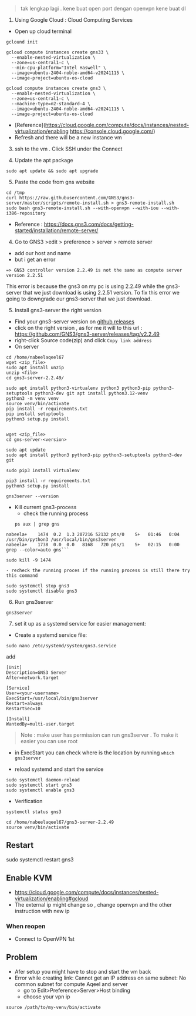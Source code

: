 
> tak lengkap lagi . kene buat open port dengan openvpn kene buat dl
1. Using Google Cloud : Cloud Computing Services

- Open up cloud terminal 
```
gclound init
```

```
gcloud compute instances create gns33 \
  --enable-nested-virtualization \
  --zone=us-central1-c \
  --min-cpu-platform="Intel Haswell" \
  --image=ubuntu-2404-noble-amd64-v20241115 \
  --image-project=ubuntu-os-cloud

```

```
gcloud compute instances create gns3 \
  --enable-nested-virtualization \
  --zone=us-central1-c \
  --machine-type=n2-standard-4 \
  --image=ubuntu-2404-noble-amd64-v20241115 \
  --image-project=ubuntu-os-cloud
```
- [Reference](https://cloud.google.com/compute/docs/instances/nested-virtualization/enabling https://console.cloud.google.com/)
- Refresh and there will be a new instance vm 

3. ssh to the vm . Click SSH under the Connect 

4. Update the apt package
```
sudo apt update && sudo apt upgrade
```

5. Paste the code from gns website
```
cd /tmp
curl https://raw.githubusercontent.com/GNS3/gns3-server/master/scripts/remote-install.sh > gns3-remote-install.sh
sudo bash gns3-remote-install.sh --with-openvpn --with-iou --with-i386-repository
```

- Reference : https://docs.gns3.com/docs/getting-started/installation/remote-server/

4. Go to GNS3 >edit > preference >  server > remote server 
- add our host and name
- but i get an error
```
=> GNS3 controller version 2.2.49 is not the same as compute server version 2.2.51
```
This error is because the gns3 on my pc is using 2.2.49 while the gns3-server that we just download is using 2.2.51 version. To fix this error we going to downgrade our gns3-server that we just download.

5. Install gns3-server the right version

- Find your gns3-server version on [github releases](https://github.com/GNS3/gns3-server/releases)
- click on the right version , as for me it will to this url : https://github.com/GNS3/gns3-server/releases/tag/v2.2.49
- right-click Source code(zip) and click `Copy link address`
- On server 
```
cd /home/nabeelaqeel67
wget <zip_file>
sudo apt install unzip
unzip <file>
cd gns3-server-2.2.49/

sudo apt install python3-virtualenv python3 python3-pip python3-setuptools python3-dev git apt install python3.12-venv
python3 -m venv venv
source venv/bin/activate
pip install -r requirements.txt
pip install setuptools
python3 setup.py install


```

```
wget <zip_file>
cd gns-server-<version>

sudo apt update
sudo apt install python3 python3-pip python3-setuptools python3-dev git

sudo pip3 install virtualenv

pip3 install -r requirements.txt
python3 setup.py install

gns3server --version
```

- Kill current gns3-process
	- check the running process
	```
	ps aux | grep gns
	```
	
```console
nabeela+    1474  0.2  1.3 207216 52132 pts/0    S+   01:46   0:04 /usr/bin/python3 /usr/local/bin/gns3server
nabeela+    1738  0.0  0.0   8168   720 pts/1    S+   02:15   0:00 grep --color=auto gns```
```

```
sudo kill -9 1474 
```
	- recheck the running proces if the running process is still there try this command

```
sudo systemctl stop gns3
sudo systemctl disable gns3
```

6. Run gns3server
```
gns3server
```

7. set it up as a systemd service for easier management:
- Create a systemd service file:
```
sudo nano /etc/systemd/system/gns3.service
```

add 
```
[Unit]
Description=GNS3 Server
After=network.target

[Service]
User=<your-username>
ExecStart=/usr/local/bin/gns3server
Restart=always
RestartSec=10

[Install]
WantedBy=multi-user.target
```
> Note : make user has permission can run gns3server . To make it easier you can use root

- in ExecStart you can check where is the location by running `which gns3server`


- reload systemd and start the service
```
sudo systemctl daemon-reload
sudo systemctl start gns3
sudo systemctl enable gns3

```
- Verification
```
systemctl status gns3
```

```
cd /home/nabeelaqeel67/gns3-server-2.2.49
source venv/bin/activate
```
## Restart 
sudo systemctl restart gns3

## Enable KVM
- https://cloud.google.com/compute/docs/instances/nested-virtualization/enabling#gcloud
- The external ip might change so , change openvpn and the other instruction with new ip
### When reopen
- Connect to OpenVPN 1st

## Problem 
- Afer setup you might have to stop and start the vm back 
- Error while creating link: Cannot get an IP address on same subnet: No common subnet for compute Aqeel and server
	- go to Edit>Preference>Server>Host binding 
	- choose your vpn ip

```
source /path/to/my-venv/bin/activate

```